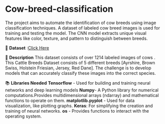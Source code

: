# Cow-breed-classification
The project aims to automate the identification of cow breeds using image classification techniques.  A dataset of labeled cow breed images is used for training and testing the model.  The CNN model extracts unique visual features like color, texture, and pattern to distinguish between breeds.

🧵 **Dataset**  :[Click Here](kagglehub.dataset_download("anandkumarsahu09/cattle-breeds-dataset"))

🧾 **Description**
This dataset consists of over 1214 labeled images of cows . This Cattle Breeds Dataset consists of 5 different breeds [Ayrshire, Brown Swiss, Holstein Friesian, Jersey, Red Dane]. The challenge is to develop models that can accurately classify these images into the correct species.

📚 **Libraries Needed**
**Tensorflow** - Used for building and training neural networks and deep learning models
**Numpy**- A Python library for numerical computations.Provides multidimensional arrays (ndarray) and mathematical functions to operate on them.
**matplotlib.pyplot** - Used for data visualization, like plotting graphs.
**Keras**: For simplifying the creation and training of neural networks.
**os** - Provides functions to interact with the operating system.
